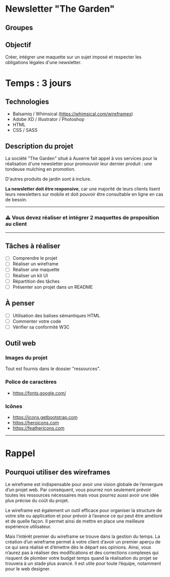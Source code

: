 # Newsletter "The Garden"

## Groupes

## Objectif

Créer, intégrer une maquette sur un sujet imposé et respecter les obligations légales d'une newsletter.

# Temps : 3 jours

## Technologies

* Balsamiq / Whimsical (https://whimsical.com/wireframes)
* Adobe XD / Illustrator / Photoshop
* HTML
* CSS / SASS

## Description du projet

La société "The Garden" situé à Auxerre fait appel à vos services pour la réalisation d'une newsletter pour promouvoir leur dernier produit : une tondeuse mulching en promotion.  

D'autres produits de jardin sont à inclure.

**La newsletter doit être responsive**, car une majorité de leurs clients lisent leurs newsletters sur mobile et doit pouvoir être consultable en ligne en cas de besoin.

---

### :warning: **Vous devez réaliser et intégrer 2 maquettes de proposition au client**

---

## Tâches à réaliser

* [ ] Comprendre le projet
* [ ] Réaliser un wireframe
* [ ] Réaliser une maquette
* [ ] Réaliser un kit UI
* [ ] Répartition des tâches
* [ ] Présenter son projet dans un README

## À penser

* [ ] Utilisation des balises sémantiques HTML
* [ ] Commenter votre code
* [ ] Vérifier sa conformité W3C

## Outil web

### Images du projet

Tout est fournis dans le dossier "ressources".

### Police de caractères
* https://fonts.google.com/

### Icônes
* https://icons.getbootstrap.com
* https://heroicons.com
* https://feathericons.com

---

# Rappel

## Pourquoi utiliser des wireframes

Le wireframe est indispensable pour avoir une vision globale de l’envergure d’un projet web. Par conséquent, vous pourrez non seulement prévoir toutes les ressources nécessaires mais vous pourrez aussi avoir une idée plus précise du coût du projet. 

Le wireframe est également un outil efficace pour organiser la structure de votre site ou application et pour prévoir à l’avance ce qui peut être amélioré et de quelle façon. Il permet ainsi de mettre en place une meilleure expérience utilisateur. 

Mais l’intérêt premier du wireframe se trouve dans la gestion du temps. La création d’un wireframe permet à votre client d’avoir un premier aperçu de ce qui sera réalisé et d’émettre dès le départ ses opinions. Ainsi, vous n’aurez pas à réaliser des modifications et des corrections complexes qui risquent de plomber votre budget temps quand la réalisation du projet se trouvera à un stade plus avancé. Il est utile pour toute l’équipe, notamment pour le web designer.
